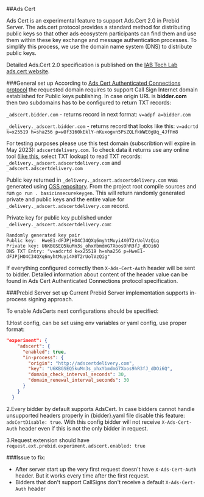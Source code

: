 ##Ads Cert

Ads Cert is an experimental feature to support Ads.Cert 2.0 in Prebid Server.
The ads.cert protocol provides a standard method for distributing public keys so that other ads
ecosystem participants can find them and use them within these key exchange and message
authentication processes. To simplify this process, we use the domain name system (DNS) to
distribute public keys. 

Detailed Ads.Cert 2.0 specification is published on the [IAB Tech Lab ads.cert website](https://iabtechlab.com/ads-cert).


###General set up
According to [Ads Cert Authenticated Connections protocol](https://iabtechlab.com/wp-content/uploads/2021/09/3-ads-cert-authenticated-connections-pc.pdf) 
the requested domain requires to support Call Sign Internet domain established for Public keys publishing. 
In case origin URL is **bidder.com** then two subdomains has to be configured to return TXT records: 

`_adscert.bidder.com` - returns record in next format:
`v=adpf a=bidder.com`

`_delivery._adscert.bidder.com` - returns record that looks like this:
`v=adcrtd k=x25519 h=sha256 p=w8f3160kEklY-nKuxogvn5PsZQLfkWWE0gUq_4JfFm8`

For testing purposes please use this test domain (subscribtion will expire in May 2023):
`adscertdelivery.com`. To check data it returns use any online tool ([like this](https://mxtoolbox.com/SuperTool.aspx), select TXT lookup) to read TXT records: 
`_delivery._adscert.adscertdelivery.com` and `_adscert.adscertdelivery.com`

Public key returned in `_delivery._adscert.adscertdelivery.com` was generated using [OSS repository](https://github.com/IABTechLab/adscert).
From the project root compile sources and run `go run . basicinsecurekeygen`. This will return randomly generated private and public keys and the entire value for `_delivery._adscert.adscertdelivery.com` record.

Private key for public key published under `_delivery._adscert.adscertdelivery.com`:
```
Randomly generated key pair
Public key:  HweE1-dFJPjHO4C34QXq6myhtMuyi4X0T2rUolVzQig
Private key: U6KBGSEQ5kuMn3s_ohxYbmdmG7Xoos9hR3fJ_dDOi6Q
DNS TXT Entry: "v=adcrtd k=x25519 h=sha256 p=HweE1-dFJPjHO4C34QXq6myhtMuyi4X0T2rUolVzQig"
```

If everything configured correctly then `X-Ads-Cert-Auth` header will be sent to bidder. Detailed information about content of the header value can be found in Ads Cert Authenticated Connections protocol specification.

###Prebid Server set up
Current Prebid Server implementation supports in-process signing approach. 

To enable AdsCerts next configurations should be specified: 

1.Host config, can be set using env variables or yaml config, use proper format: 
```json
"experiment": {
    "adscert": {
      "enabled": true,
      "in-process": {
        "origin": "http://adscertdelivery.com",
        "key": "U6KBGSEQ5kuMn3s_ohxYbmdmG7Xoos9hR3fJ_dDOi6Q",
        "domain_check_interval_seconds": 30,
        "domain_renewal_interval_seconds": 30
      }
    }
  }
```

2.Every bidder by default supports AdsCert. In case bidders cannot handle unsupported headers properly in {bidder}.yaml file disable this feature:
`adsCertDisable: true`. With this config bidder will not receive `X-Ads-Cert-Auth` header even if this is not the only bidder in request. 

3.Request extension should have `request.ext.prebid.experiment.adscert.enabled: true`

###Issue to fix:
- After server start up the very first request doesn't have `X-Ads-Cert-Auth` header. But it works every time after the first request.
- Bidders that don't support CallSigns don't receive a default `X-Ads-Cert-Auth` header